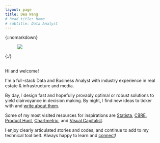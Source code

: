 ```yaml
---
layout: page
title: Dea Wang
# head_title: Home
# subtitle: Data Analyst
---
```


<div class="pretty-links">

{::nomarkdown} 
<figure class="site-profile">
    <img src="{{ site.baseurl }}/assets/img/profile.jpg">
</figure>
{:/}

<div class="lead lead-about">
    
<br>


Hi and welcome! 

I'm a full-stack Data and Business Analyst with industry experience in real estate & infrastructure and media.

By day, I design fast and hopefully provably optimal or robust solutions to yield clairvoyance in decision making. By night, I find new ideas to ticker with and [write about them](https://deaw.medium.com/). <br>
    
Some of my most visited resources for inspirations are [Statista](https://www.statista.com/studies-and-reports/industries), [CBRE](https://www.cbre.ca/en/research-and-reports), [Product Hunt](https://www.producthunt.com/), [Chartmetric](https://www.chartmetric.com/music-industry-trends/6mo-report), and [Visual Capitalist](https://www.visualcapitalist.com).

I enjoy clearly articulated stories and codes, and continue to add to my technical tool belt. Always happy to learn and [connect](https://calendly.com/deaw/coffee)!
</div>


</div>
